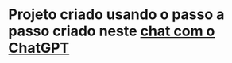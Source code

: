 # Projeto criado usando o passo a passo criado neste [chat com o ChatGPT](https://chatgpt.com/g/g-p-6846f371f32481919861afebb43aca4e-terraform/c/68470069-3b64-800e-851e-5077fdb41c9f)
